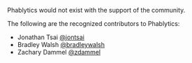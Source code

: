 Phablytics would not exist with the support of the community.

The following are the recognized contributors to Phablytics:

- Jonathan Tsai [@jontsai](https://github.com/jontsai)
- Bradley Walsh [@bradleywalsh](https://github.com/bradleywalsh)
- Zachary Dammel [@zdammel](https://github.com/zdammel)
